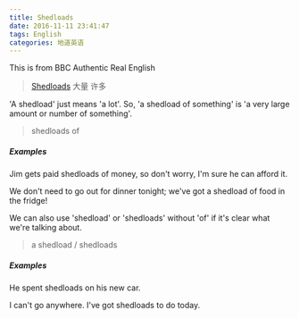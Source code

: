 ```yaml
---
title: Shedloads
date: 2016-11-11 23:41:47
tags: English
categories: 地道英语
---
```

This is from BBC Authentic Real English
>[Shedloads](http://www.24en.com/bbc/bbc3/2016-08-31/186542.html) 大量 许多

'A shedload' just means 'a lot'. So, 'a shedload of something' is 'a very large amount or number of something'.


>shedloads of

##### Examples
Jim gets paid shedloads of money, so don't worry, I'm sure he can afford it.

We don't need to go out for dinner tonight; we've got a shedload of food in the fridge!

We can also use 'shedload' or 'shedloads' without 'of' if it's clear what we're talking about. 

>a shedload / shedloads

##### Examples
He spent shedloads on his new car.

I can't go anywhere. I've got shedloads to do today.